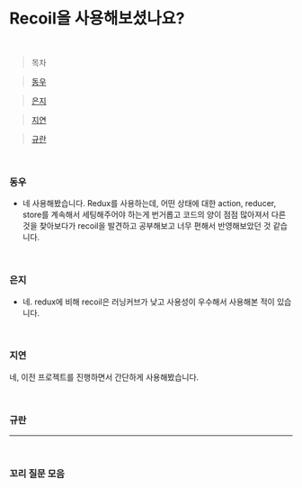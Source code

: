 # Recoil을 사용해보셨나요?

<br />

> 목차

> [동우](#동우)

> [은지](#은지)

> [지연](#지연)

> [규란](규란)

<br />

### 동우

- 네 사용해봤습니다. Redux를 사용하는데, 어떤 상태에 대한 action, reducer, store를 계속해서 세팅해주어야 하는게 번거롭고 코드의 양이 점점 많아져서 다른 것을 찾아보다가 recoil을 발견하고 공부해보고 너무 편해서 반영해보았던 것 같습니다.

<br />

### 은지

- 네. redux에 비해 recoil은 러닝커브가 낮고 사용성이 우수해서 사용해본 적이 있습니다.

<br />

### 지연

네, 이전 프로젝트를 진행하면서 간단하게 사용해봤습니다.

<br />

### 규란

---

<br />

### 꼬리 질문 모음
